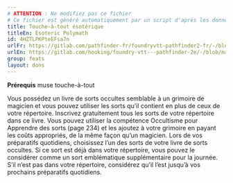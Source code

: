```yaml
---
# ATTENTION : Ne modifiez pas ce fichier
# Ce fichier est généré automatiquement par un script d'après les données du module Foundry VTT officiel et de sa traduction
title: Touche-à-tout ésotérique
titleEn: Esoteric Polymath
id: 4HZTLPKPteEFsa7n
urlFr: https://gitlab.com/pathfinder-fr/foundryvtt-pathfinder2-fr/-/blob/master/data/feats/4HZTLPKPteEFsa7n.htm
urlEn: https://gitlab.com/hooking/foundry-vtt---pathfinder-2e/-/blob/master/packs/data/feats.db/esoteric-polymath.json
group: feats
layout: dons
---
```

**Prérequis** muse touche-à-tout

Vous possédez un livre de sorts occultes semblable à un grimoire de magicien et vous pouvez utiliser les sorts qu’il contient en plus de ceux de votre répertoire. Inscrivez gratuitement tous les sorts de votre répertoire dans ce livre. Vous pouvez utiliser la compétence Occultisme pour Apprendre des sorts (page 234) et les ajoutez à votre grimoire en payant les coûts appropriés, de la même façon qu’un magicien. Lors de vos préparatifs quotidiens, choisissez l’un des sorts de votre livre de sorts occultes. Si ce sort est déjà dans votre répertoire, vous pouvez le considérer comme un sort emblématique supplémentaire pour la journée. S’il n’est pas dans votre répertoire, considérez qu’il l’est jusqu’à vos prochains préparatifs quotidiens.


